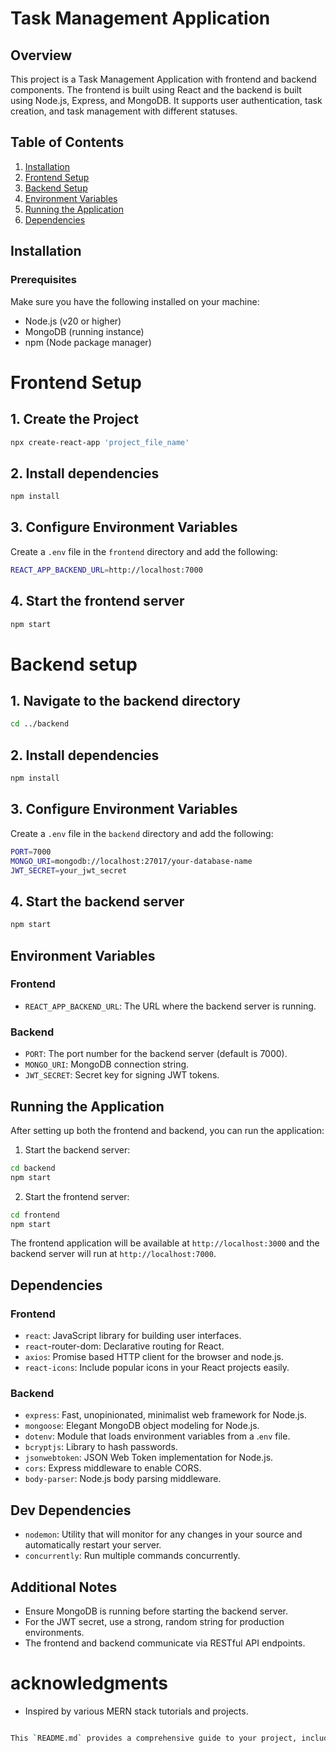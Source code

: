 # Task Management Application
## Overview
This project is a Task Management Application with frontend and backend components. The frontend is built using React and the backend is built using Node.js, Express, and MongoDB. It supports user authentication, task creation, and task management with different statuses.

## Table of Contents

1. [Installation](#installation)
2. [Frontend Setup](#frontend-setup)
3. [Backend Setup](#backend-setup)
4. [Environment Variables](#environment-variables)
5. [Running the Application](#running-the-application)
6. [Dependencies](#dependencies)


## Installation
### Prerequisites
Make sure you have the following installed on your machine:

- Node.js (v20 or higher)
- MongoDB (running instance)
- npm (Node package manager)

# Frontend Setup
## 1. Create the Project
```bash
npx create-react-app 'project_file_name'
```
## 2. Install dependencies
```bash
npm install
```
## 3. Configure Environment Variables
Create a `.env` file in the `frontend` directory and add the following:
```bash
REACT_APP_BACKEND_URL=http://localhost:7000
```
## 4. Start the frontend server
```bash
npm start
```

# Backend setup

## 1. Navigate to the backend directory
```bash
cd ../backend
```
## 2. Install dependencies
```bash
npm install
```

## 3. Configure Environment Variables
Create a `.env` file in the `backend` directory and add the following:
```bash
PORT=7000
MONGO_URI=mongodb://localhost:27017/your-database-name
JWT_SECRET=your_jwt_secret
```
## 4. Start the backend server
```bash
npm start
```
## Environment Variables
### Frontend
- `REACT_APP_BACKEND_URL`: The URL where the backend server is running.
### Backend
- `PORT`: The port number for the backend server (default is 7000).
- `MONGO_URI`: MongoDB connection string.
- `JWT_SECRET`: Secret key for signing JWT tokens.

## Running the Application
After setting up both the frontend and backend, you can run the application:

1. Start the backend server:
```bash
cd backend
npm start
```
2. Start the frontend server:
```bash
cd frontend
npm start
```

The frontend application will be available at `http://localhost:3000` and the backend server will run at `http://localhost:7000`.

## Dependencies
### Frontend
- `react`: JavaScript library for building user interfaces.
- `react`-router-dom: Declarative routing for React.
- `axios`: Promise based HTTP client for the browser and node.js.
- `react-icons`: Include popular icons in your React projects easily.

### Backend
- `express`: Fast, unopinionated, minimalist web framework for Node.js.
- `mongoose`: Elegant MongoDB object modeling for Node.js.
- `dotenv`: Module that loads environment variables from a .`env` file.
- `bcryptjs`: Library to hash passwords.
- `jsonwebtoken`: JSON Web Token implementation for Node.js.
- `cors`: Express middleware to enable CORS.
- `body-parser`: Node.js body parsing middleware.

## Dev Dependencies
- `nodemon`: Utility that will monitor for any changes in your source and automatically restart your server.
- `concurrently`: Run multiple commands concurrently.
## Additional Notes
- Ensure MongoDB is running before starting the backend server.
- For the JWT secret, use a strong, random string for production environments.
- The frontend and backend communicate via RESTful API endpoints.

# acknowledgments
- Inspired by various MERN stack tutorials and projects.

```bash

This `README.md` provides a comprehensive guide to your project, including how to set it up, run it, and understand its structure and functionalities. It also includes instructions for using an `.env` file to store your MongoDB URI and other configuration details.